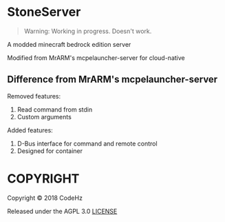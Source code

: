 # StoneServer

> Warning: Working in progress. Doesn't work.

A modded minecraft bedrock edition server

Modified from MrARM's mcpelauncher-server for cloud-native

## Difference from MrARM's mcpelauncher-server
Removed features: 
1. Read command from stdin
2. Custom arguments

Added features:
1. D-Bus interface for command and remote control
2. Designed for container

# COPYRIGHT

Copyright © 2018 CodeHz

Released under the AGPL 3.0
[LICENSE](./LICENSE)